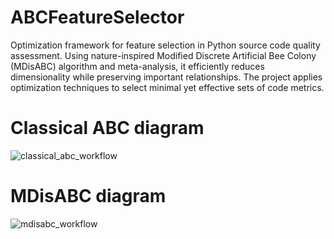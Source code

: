 # ABCFeatureSelector
Optimization framework for feature selection in Python source code quality assessment. Using nature-inspired Modified Discrete Artificial Bee Colony (MDisABC) algorithm and meta-analysis, it efficiently reduces dimensionality while preserving important relationships. The project applies optimization techniques to select minimal yet effective sets of code metrics.

# Classical ABC diagram

![classical_abc_workflow](https://github.com/user-attachments/assets/807ecb12-d524-4135-a4b7-55cbddef3701)

# MDisABC diagram

![mdisabc_workflow](https://github.com/user-attachments/assets/72fbf0e9-6398-431f-a650-01f104f5acef)
